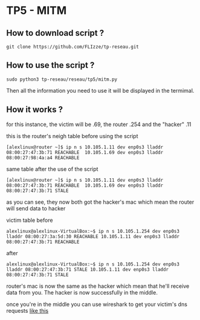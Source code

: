 <h1>TP5 - MITM</h1>

<h2>How to download script ?</h2>

`git clone https://github.com/FLIzze/tp-reseau.git`

<h2>How to use the script ?</h2>

`sudo python3 tp-reseau/reseau/tp5/mitm.py `

<p>Then all the information you need to use it will be displayed in the termimal.</p>

<h2>How it works ?</h2>

<p>for this instance, the victim will be .69, the router .254 and the "hacker" .11

this is the router's neigh table before using the script</p>

`
[alexlinux@router ~]$ ip n s
10.105.1.11 dev enp0s3 lladdr 08:00:27:47:3b:71 REACHABLE 
10.105.1.69 dev enp0s3 lladdr 08:00:27:98:4a:a4 REACHABLE 
`

<p>same table after the use of the script</p>

`[alexlinux@router ~]$ ip n s
10.105.1.11 dev enp0s3 lladdr 08:00:27:47:3b:71 REACHABLE 
10.105.1.69 dev enp0s3 lladdr 08:00:27:47:3b:71 STALE 
`
<p>as you can see, they now both got the hacker's mac which mean the router will send data to hacker

victim table before</p>

`alexlinux@alexlinux-VirtualBox:~$ ip n s
10.105.1.254 dev enp0s3 lladdr 08:00:27:3a:5d:30 REACHABLE
10.105.1.11 dev enp0s3 lladdr 08:00:27:47:3b:71 REACHABLE`

<p>after</p>

`alexlinux@alexlinux-VirtualBox:~$ ip n s
10.105.1.254 dev enp0s3 lladdr 08:00:27:47:3b:71 STALE
10.105.1.11 dev enp0s3 lladdr 08:00:27:47:3b:71 STALE
`

<p>router's mac is now the same as the hacker which mean that he'll receive data from you. The hacker is now successfully in the middle.

once you're in the middle you can use wireshark to get your victim's dns requests [like this](/reseau/tp5/tp5.pcapng)</p>
